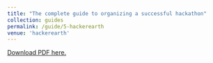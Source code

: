 ```yaml
---
title: "The complete guide to organizing a successful hackathon"
collection: guides
permalink: /guide/5-hackerearth
venue: 'hackerearth'
---
```

[Download PDF here.](http://eipapa.github.io/hack-research-mmistakes/files/hackerearth.pdf )
